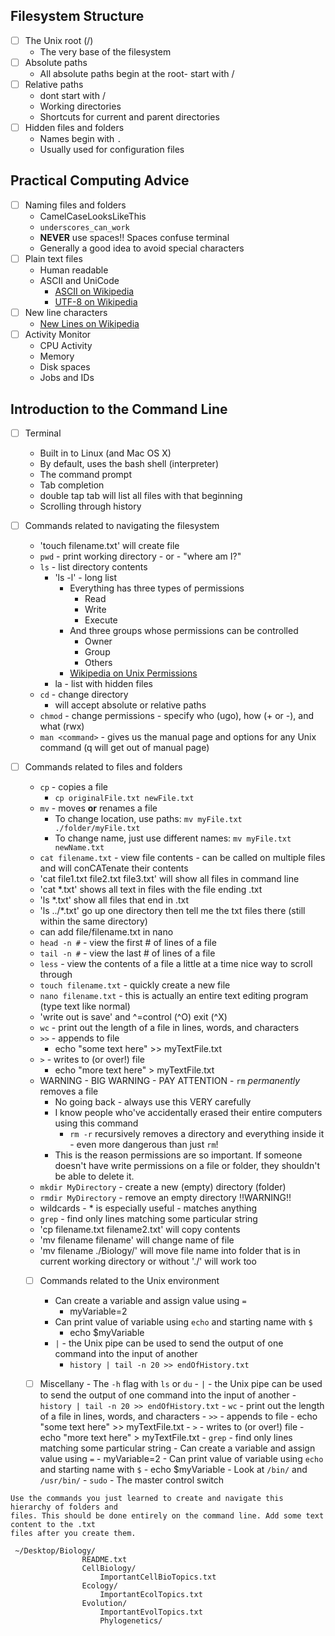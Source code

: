 ## Filesystem Structure

- [ ] The Unix root (/)
	- The very base of the filesystem
- [ ] Absolute paths
	- All absolute paths begin at the root- start with /
- [ ] Relative paths
	- dont start with /
	- Working directories
	- Shortcuts for current and parent directories
- [ ] Hidden files and folders
	- Names begin with `.`
	- Usually used for configuration files

## Practical Computing Advice

- [ ] Naming files and folders
	- CamelCaseLooksLikeThis
	- `underscores_can_work`
	- __NEVER__ use spaces!! Spaces confuse terminal
	- Generally a good idea to avoid special characters
- [ ] Plain text files
	- Human readable
	- ASCII and UniCode
		- [ASCII on Wikipedia](https://en.wikipedia.org/wiki/ASCII)
		- [UTF-8 on Wikipedia](https://en.wikipedia.org/wiki/UTF-8)
- [ ] New line characters
	- [New Lines on Wikipedia](https://en.wikipedia.org/wiki/Newline)
- [ ] Activity Monitor
	- CPU Activity
	- Memory
	- Disk spaces
	- Jobs and IDs

## Introduction to the Command Line

- [ ] Terminal
	- Built in to Linux (and Mac OS X)
	- By default, uses the bash shell (interpreter)
	- The command prompt
	- Tab completion
	- double tap tab will list all files with that beginning
	- Scrolling through history
- [ ] Commands related to navigating the filesystem
	- 'touch filename.txt' will create file
	- `pwd` - print working directory - or - "where am I?"
	- `ls` - list directory contents
		- 'ls -l' - long list
			- Everything has three types of permissions
				- Read
				- Write
				- Execute
			- And three groups whose permissions can be controlled
				- Owner
				- Group
				- Others
			- [Wikipedia on Unix Permissions](https://en.wikipedia.org/wiki/File_system_permissions#Notation_of_traditional_Unix_permissions)
		- la - list with hidden files
	- `cd` - change directory
		- will accept absolute or relative paths
	- `chmod` - change permissions - specify who (ugo), how (+ or -), and what (rwx)
	- `man <command>` - gives us the manual page and options for any Unix command (q will get out of manual page)
- [ ] Commands related to files and folders
	- `cp` - copies a file
		- `cp originalFile.txt newFile.txt`
	- `mv` - moves __or__ renames a file
		- To change location, use paths: `mv myFile.txt ./folder/myFile.txt`
		- To change name, just use different names: `mv myFile.txt newName.txt`
	- `cat filename.txt` - view file contents - can be called on multiple files and will conCATenate their contents
	- 'cat file1.txt file2.txt file3.txt' will show all files in command line
	- 'cat *.txt' shows all text in files with the file ending .txt
	- 'ls *.txt' show all files that end in .txt
	- 'ls ../*.txt' go up one directory then tell me the txt files there (still within the same directory)
	- can add file/filename.txt in nano
	- `head -n #` - view the first # of lines of a file
	- `tail -n #` - view the last # of lines of a file
	- `less` - view the contents of a file a little at a time nice way to scroll through
	- `touch filename.txt` - quickly create a new file
	- `nano filename.txt` - this is actually an entire text editing program (type text like normal)
	- 'write out is save' and ^=control (^O) exit (^X)
	- `wc` - print out the length of a file in lines, words, and characters
	- `>>` - appends to file
		- echo "some text here" >> myTextFile.txt
	- `>` - writes to (or over!) file
		- echo "more text here" > myTextFile.txt
	- WARNING - BIG WARNING - PAY ATTENTION - `rm` _permanently_ removes a file
		- No going back - always use this VERY carefully
		- I know people who've accidentally erased their entire computers using this command
			- `rm -r` recursively removes a directory and everything inside it - even more dangerous than just `rm`!
		- This is the reason permissions are so important. If someone doesn't have write permissions on a file or folder, they shouldn't be able to delete it.
	- `mkdir MyDirectory` - create a new (empty) directory (folder)
	- `rmdir MyDirectory` - remove an empty directory !!WARNING!!
	- wildcards - * is especially useful - matches anything
	- `grep` - find only lines matching some particular string
	- 'cp filename.txt filename2.txt' will copy contents
	- 'mv filename filename' will change name of file
	- 'mv filename ./Biology/' will move file name into folder that is in current working directory or without './' will work too

	- [ ] Commands related to the Unix environment
		- Can create a variable and assign value using `=`
			- myVariable=2
		- Can print value of variable using `echo` and starting name with `$`
			- echo $myVariable
		- `|` - the Unix pipe can be used to send the output of one command into the input of another
			- `history | tail -n 20 >> endOfHistory.txt`

	- [ ] Miscellany
			- The `-h` flag with `ls` or `du`
			- `|` - the Unix pipe can be used to send the output of one command into the input of another
				- `history | tail -n 20 >> endOfHistory.txt`
			- `wc` - print out the length of a file in lines, words, and characters
			- `>>` - appends to file
			  - echo "some text here" >> myTextFile.txt
			- `>` - writes to (or over!) file
			  - echo "more text here" > myTextFile.txt
			- `grep` - find only lines matching some particular string
			- Can create a variable and assign value using `=`
				- myVariable=2
			- Can print value of variable using `echo` and starting name with `$`
				- echo $myVariable
			- Look at `/bin/` and `/usr/bin/`
			- `sudo` - The master control switch


```
Use the commands you just learned to create and navigate this hierarchy of folders and
files. This should be done entirely on the command line. Add some text content to the .txt
files after you create them.

 ~/Desktop/Biology/
				README.txt
				CellBiology/
					ImportantCellBioTopics.txt
				Ecology/
					ImportantEcolTopics.txt
				Evolution/
					ImportantEvolTopics.txt
					Phylogenetics/
```
